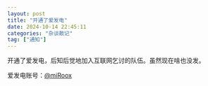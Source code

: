 ```yaml
---
layout: post
title: "开通了爱发电"
date: 2024-10-14 22:45:11
categories: "杂谈散记"
tag: ["通知"]
---
```


开通了爱发电，后知后觉地加入互联网乞讨的队伍。虽然现在啥也没发。

爱发电账号：[@miRoox](https://afdian.com/a/miRoox)
